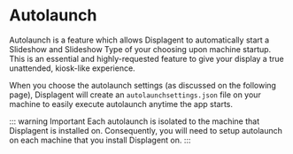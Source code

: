 # Autolaunch

Autolaunch is a feature which allows Displagent to automatically start a Slideshow and Slideshow Type of your choosing upon machine startup. This is an essential and highly-requested feature to give your display a true unattended, kiosk-like experience.

When you choose the autolaunch settings (as discussed on the following page), Displagent will create an `autolaunchsettings.json` file on your machine to easily execute autolaunch anytime the app starts.

::: warning Important
Each autolaunch is isolated to the machine that Displagent is installed on. Consequently, you will need to setup autolaunch on each machine that you install Displagent on.
:::